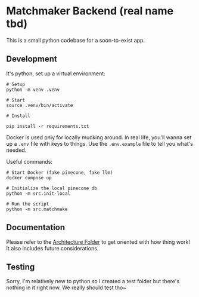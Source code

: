 # Matchmaker Backend (real name tbd)

This is a small python codebase for a soon-to-exist app.

## Development

It's python, set up a virtual environment:

```
# Setup
python -m venv .venv

# Start
source .venv/bin/activate

# Install

pip install -r requirements.txt
```

Docker is used only for locally mucking around. In real life, you'll wanna set up a `.env` file with keys to things. Use the `.env.example` file to tell you what's needed.

Useful commands:

```
# Start Docker (fake pinecone, fake llm)
docker compose up

# Initialize the local pinecone db
python -m src.init-local

# Run the script
python -m src.matchmake
```

## Documentation

Please refer to the [Architecture Folder](./architecture/) to get oriented with how thing work! It also includes future considerations.

## Testing

Sorry, I'm relatively new to python so I created a test folder but there's nothing in it right now. We really should test tho~
